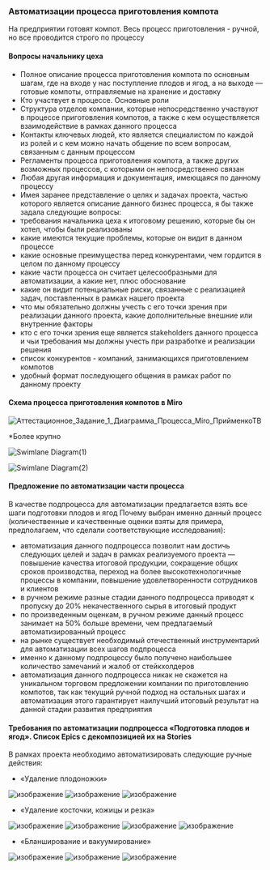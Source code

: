 ### Автоматизации процесса приготовления компота 
На предприятии готовят компот. Весь процесс приготовления - ручной, но все проводится строго по процессу

#### Вопросы начальнику цеха
* Полное описание процесса приготовления компота по основным шагам, где на входе у нас поступление плодов и ягод, а на выходе — готовые компоты, отправляемые на хранение и доставку
* Кто участвует в процессе. Основные роли
* Структура отделов компании, которые непосредственно участвуют в процессе приготовления компотов, а также с кем осуществляется взаимодействие в рамках данного процесса
* Контакты ключевых людей, кто является специалистом по каждой из ролей и с кем можно начать общение по всем вопросам, связанным с данным процессом
* Регламенты процесса приготовления компота, а также других возможных процессов, с которыми он непосредственно связан 
* Любая другая информация и документация, имеющаяся по данному процессу
* Имея заранее представление о целях и задачах проекта, частью которого является описание данного бизнес процесса, я бы также задала следующие вопросы:
* требования начальника цеха к итоговому решению, которые бы он хотел, чтобы были реализованы
* какие имеются текущие проблемы, которые он видит в данном процессе
* какие основные преимущества перед конкурентами, чем гордится в целом по данному процессу
* какие части процесса он считает целесообразными для автоматизации, а какие нет, плюс обоснование
* какие он видит потенциальные риски, связанные с реализацией задач, поставленных в рамках нашего проекта
* что мы обязательно должны учесть с его точки зрения при реализации данного проекта, какие дополнительные внешние или внутренние факторы
* кто с его точки зрения еще является stakeholders данного процесса и чьи требования мы должны учесть при разработке и реализации решения
* список конкурентов - компаний, занимающихся приготовлением компотов
* удобный формат последующего общения в рамках работ по данному проекту 

#### Схема процесса приготовления компотов в Miro

![Аттестационное_Задание_1_Диаграмма_Процесса_Miro_ПрийменкоТВ](https://user-images.githubusercontent.com/46677884/193240717-76f198d4-124a-4ab6-a1ef-582ca0f72d89.jpg)

*Более крупно

![Swimlane Diagram(1)](https://user-images.githubusercontent.com/46677884/193241114-d7c275e0-f6ee-40b9-80eb-d44e37da2fd7.jpg)

![Swimlane Diagram(2)](https://user-images.githubusercontent.com/46677884/193241143-002d2e9c-a3b2-402e-9c58-648c54ac57b0.jpg)

#### Предложение по автоматизации части процесса
В качестве подпроцесса для автоматизации предлагается взять все шаги подготовки плодов и ягод
Почему выбран именно данный процесс (количественные и качественные оценки взяты для примера, предполагаем, что сделали соответствующие исследования):
* автоматизация данного подпроцесса позволит нам достичь следующих целей и задач в рамках реализуемого проекта — повышение качества итоговой продукции, сокращение общих сроков производства, переход на более высокотехнологичные процессы в компании, повышение удовлетворенности сотрудников и клиентов
* в ручном режиме разные стадии данного подпроцесса приводят к пропуску до 20% некачественного сырья в итоговый продукт
* по произведенным оценкам, в ручном режиме данный процесс занимает на 50% больше времени, чем предлагаемый автоматизированный процесс
* на рынке существует необходимый отечественный инструментарий для автоматизации всех шагов подпроцесса
* именно к данному подпроцессу было получено наибольшее количество замечаний и жалоб от стейкхолдеров
* автоматизация данного подпроцесса никак не скажется на уникальном торговом предложении компании по приготовлению компотов, так как текущий ручной подход на остальных шагах и автоматизация этого гарантирует наилучший итоговый результат на данной стадии развития предприятия

#### Требования по автоматизации подпроцесса «Подготовка плодов и ягод». Список Epics с декомпозицией их на Stories

В рамках проекта необходимо автоматизировать следующие ручные действия:

* «Удаление плодоножки»

![изображение](https://user-images.githubusercontent.com/46677884/193241321-dd826dd8-a80e-4f0b-b846-3e2669371c9b.png)
![изображение](https://user-images.githubusercontent.com/46677884/193241383-798e51f4-e583-4596-9929-ae5730c54fbd.png)
![изображение](https://user-images.githubusercontent.com/46677884/193241419-2fe4f84a-2c10-49b5-b5f4-a6e4f5adec10.png)

* «Удаление косточки, кожицы и резка»
 
![изображение](https://user-images.githubusercontent.com/46677884/193241470-fc3fe5e8-0aca-40e3-9529-26f40cbda816.png)
![изображение](https://user-images.githubusercontent.com/46677884/193241497-eca6ef40-9453-4ea4-8c68-0597e693973f.png)
![изображение](https://user-images.githubusercontent.com/46677884/193241530-0f920a46-5c7e-4119-93b5-09318127b129.png)
![изображение](https://user-images.githubusercontent.com/46677884/193241548-8921fccc-6049-4cd5-b99c-42890e258a8b.png)

* «Бланширование и вакуумирование»

![изображение](https://user-images.githubusercontent.com/46677884/193241600-2158dc87-64e3-4039-97ae-d0af4b364157.png)
![изображение](https://user-images.githubusercontent.com/46677884/193241624-9b183f50-c1ec-4de3-83b0-cc2ed7d28bc4.png)
![изображение](https://user-images.githubusercontent.com/46677884/193241655-7470bfca-52bf-43c1-b52d-cc8f69141fa2.png)
